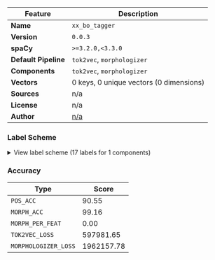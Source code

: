 | Feature | Description |
| --- | --- |
| **Name** | `xx_bo_tagger` |
| **Version** | `0.0.3` |
| **spaCy** | `>=3.2.0,<3.3.0` |
| **Default Pipeline** | `tok2vec`, `morphologizer` |
| **Components** | `tok2vec`, `morphologizer` |
| **Vectors** | 0 keys, 0 unique vectors (0 dimensions) |
| **Sources** | n/a |
| **License** | n/a |
| **Author** | [n/a]() |

### Label Scheme

<details>

<summary>View label scheme (17 labels for 1 components)</summary>

| Component | Labels |
| --- | --- |
| **`morphologizer`** | `POS=PRON`, `POS=PROPN`, `POS=NOUN`, `POS=ADP`, `POS=PUNCT`, `POS=VERB`, `POS=ADV`, `POS=NUM`, `POS=PART`, `POS=AUX`, `POS=CCONJ`, `POS=DET`, `POS=ADJ`, `POS=SCONJ`, `POS=INTJ`, `POS=X`, `POS=SYM` |

</details>

### Accuracy

| Type | Score |
| --- | --- |
| `POS_ACC` | 90.55 |
| `MORPH_ACC` | 99.16 |
| `MORPH_PER_FEAT` | 0.00 |
| `TOK2VEC_LOSS` | 597981.65 |
| `MORPHOLOGIZER_LOSS` | 1962157.78 |